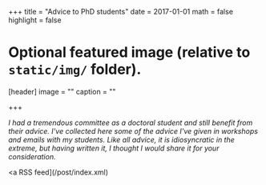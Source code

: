 +++
title = "Advice to PhD students"
date = 2017-01-01
math = false
highlight = false

# Optional featured image (relative to `static/img/` folder).
[header]
image = ""
caption = ""

+++

*I had a tremendous committee as a doctoral student and still benefit from their advice. I've collected here some of the advice I've given in workshops and emails with my students. Like all advice, it is idiosyncratic in the extreme, but having written it, I thought I would share it for your consideration.*

<a RSS feed](/post/index.xml)

